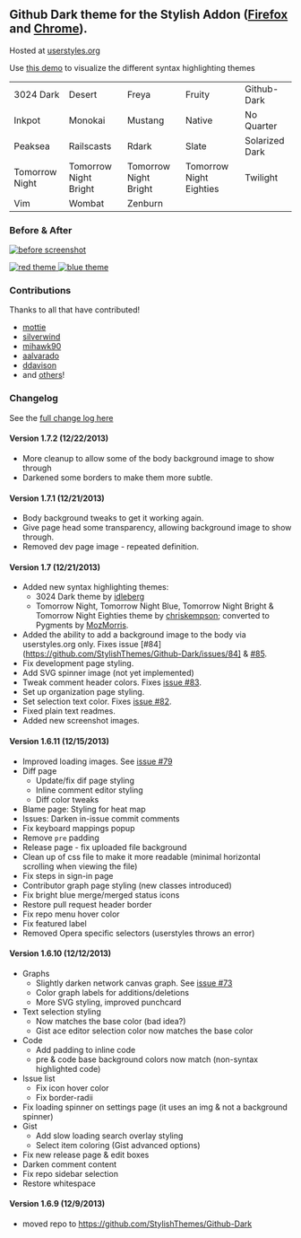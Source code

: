 ## Github Dark theme for the Stylish Addon ([Firefox](https://addons.mozilla.org/en-US/firefox/addon/2108/) and [Chrome](https://chrome.google.com/extensions/detail/fjnbnpbmkenffdnngjfgmeleoegfcffe)).

Hosted at [userstyles.org](http://userstyles.org/styles/37035)

Use [this demo](http://StylishThemes.github.io/Github-Dark/) to visualize the different syntax highlighting themes

<table>
  <tr><td>3024 Dark</td>      <td>Desert</td>                <td>Freya</td>                 <td>Fruity</td>                  <td>Github-Dark</td></tr>
  <tr><td>Inkpot</td>         <td>Monokai</td>               <td>Mustang</td>               <td>Native</td>                  <td>No Quarter</td></tr>
  <tr><td>Peaksea</td>        <td>Railscasts</td>            <td>Rdark</td>                 <td>Slate</td>                   <td>Solarized Dark</td></tr>
  <tr><td>Tomorrow Night</td> <td>Tomorrow Night Bright</td> <td>Tomorrow Night Bright</td> <td>Tomorrow Night Eighties</td> <td>Twilight</td></tr>
  <tr><td>Vim</td>            <td>Wombat</td>                <td>Zenburn</td>               <td></td>                        <td></td></tr>
</table>

### Before & After

 [ ![before screenshot](http://stylishthemes.github.io/Github-Dark/images/screenshots/before_th.png) ](http://stylishthemes.github.io/Github-Dark/images/screenshots/before.png)

 [ ![red theme](http://stylishthemes.github.io/Github-Dark/images/screenshots/after_red_th.png) ](http://stylishthemes.github.io/Github-Dark/images/screenshots/after_red.png)
 [ ![blue theme](http://stylishthemes.github.io/Github-Dark/images/screenshots/after_blue_th.png) ](http://stylishthemes.github.io/Github-Dark/images/screenshots/after_blue.png)
 
### Contributions

Thanks to all that have contributed!

* [mottie](http://github.com/mottie)
* [silverwind](http://github.com/silverwind)
* [mihawk90](http://github.com/mihawk90)
* [aalvarado](http://github.com/aalvarado)
* [ddavison](http://github.com/ddavison)
* and [others](https://github.com/StylishThemes/Github-Dark/graphs/contributors)!

### **Changelog**

See the [full change log here](https://github.com/StylishThemes/Github-Dark/wiki)

#### Version 1.7.2 (12/22/2013)

* More cleanup to allow some of the body background image to show through
* Darkened some borders to make them more subtle.

#### Version 1.7.1 (12/21/2013)

* Body background tweaks to get it working again.
* Give page head some transparency, allowing background image to show through.
* Removed dev page image - repeated definition.

#### Version 1.7 (12/21/2013)

* Added new syntax highlighting themes:
  * 3024 Dark theme by [idleberg](http://github.com/idleberg)
  * Tomorrow Night, Tomorrow Night Blue, Tomorrow Night Bright &amp; Tomorrow Night Eighties theme by [chriskempson](https://github.com/chriskempson/tomorrow-theme); converted to Pygments by [MozMorris](https://github.com/MozMorris/tomorrow-pygments).
* Added the ability to add a background image to the body via userstyles.org only. Fixes issue [#84](https://github.com/StylishThemes/Github-Dark/issues/84] &amp; [#85](https://github.com/StylishThemes/Github-Dark/issues/85).
* Fix development page styling.
* Add SVG spinner image (not yet implemented)
* Tweak comment header colors. Fixes [issue #83](https://github.com/StylishThemes/Github-Dark/issues/83).
* Set up organization page styling.
* Set selection text color. Fixes [issue #82](https://github.com/StylishThemes/Github-Dark/issues/82).
* Fixed plain text readmes.
* Added new screenshot images.

#### Version 1.6.11 (12/15/2013)

* Improved loading images. See [issue #79](https://github.com/StylishThemes/Github-Dark/issues/79)
* Diff page
  * Update/fix dif page styling
  * Inline comment editor styling
  * Diff color tweaks
* Blame page: Styling for heat map
* Issues: Darken in-issue commit comments
* Fix keyboard mappings popup
* Remove `pre` padding
* Release page - fix uploaded file background
* Clean up of css file to make it more readable (minimal horizontal scrolling when viewing the file)
* Fix steps in sign-in page
* Contributor graph page styling (new classes introduced)
* Fix bright blue merge/merged status icons
* Restore pull request header border
* Fix repo menu hover color
* Fix featured label
* Removed Opera specific selectors (userstyles throws an error)

#### Version 1.6.10 (12/12/2013)

* Graphs
  * Slightly darken network canvas graph. See [issue #73](https://github.com/StylishThemes/Github-Dark/issues/73)
  * Color graph labels for additions/deletions
  * More SVG styling, improved punchcard
* Text selection styling
  * Now matches the base color (bad idea?)
  * Gist ace editor selection color now matches the base color
* Code
  * Add padding to inline code
  * pre & code base background colors now match (non-syntax highlighted code)
* Issue list
  * Fix icon hover color
  * Fix border-radii
* Fix loading spinner on settings page (it uses an img & not a background spinner)
* Gist
  * Add slow loading search overlay styling
  * Select item coloring (Gist advanced options)
* Fix new release page & edit boxes
* Darken comment content
* Fix repo sidebar selection
* Restore whitespace

#### Version 1.6.9 (12/9/2013)

* moved repo to https://github.com/StylishThemes/Github-Dark

